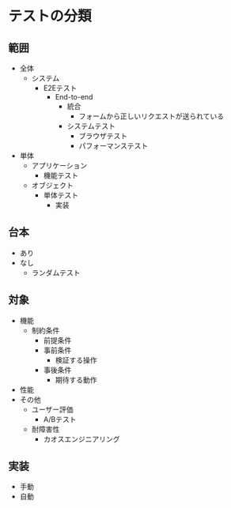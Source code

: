 # テストの分類

## 範囲

- 全体
    - システム
        - E2Eテスト
            - End-to-end
                - 統合
                    - フォームから正しいリクエストが送られている
                - システムテスト
                    - ブラウザテスト
                    - パフォーマンステスト
- 単体
    - アプリケーション
        - 機能テスト
    - オブジェクト
        - 単体テスト
            - 実装

## 台本

- あり
- なし
    - ランダムテスト

## 対象

- 機能
    - 制約条件
        - 前提条件
        - 事前条件
            - 検証する操作
        - 事後条件
            - 期待する動作
- 性能
- その他
    - ユーザー評価
        - A/Bテスト
    - 耐障害性
        - カオスエンジニアリング

## 実装

- 手動
- 自動

